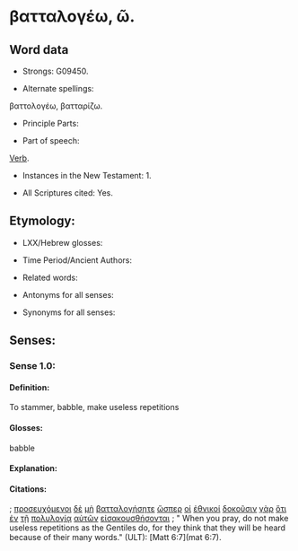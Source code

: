 # βατταλογέω, ῶ.

<!-- Status: S2=NeedsFinalCheck -->
<!-- Lexica used for edits: LN MM -->

## Word data

* Strongs: G09450.


* Alternate spellings: 

βαττολογέω,  βατταρίζω.

* Principle Parts: 

* Part of speech: 

[Verb](http://ugg.readthedocs.io/en/latest/verb.html). 

* Instances in the New Testament: 1.

* All Scriptures cited: Yes.

## Etymology: 

* LXX/Hebrew glosses: 

* Time Period/Ancient Authors: 

* Related words: 

* Antonyms for all senses:

* Synonyms for all senses: 

## Senses:

### Sense  1.0: 

#### Definition: 

To stammer, babble, make useless repetitions

#### Glosses: 

babble 

#### Explanation: 

#### Citations: 

; [προσευχόμενοι](../G43360/01.md) [δὲ](../G11610/01.md) [μὴ](../G33610/01.md) [βατταλογήσητε](../G09450/01.md) [ὥσπερ](../G56180/01.md) [οἱ](../G35880/01.md) [ἐθνικοί](../G14820/01.md) [δοκοῦσιν](../G13800/01.md) [γὰρ](../G10630/01.md) [ὅτι](../G37540/01.md) [ἐν](../G17220/01.md) [τῇ](../G35880/01.md) [πολυλογίᾳ](../G41800/01.md) [αὐτῶν](../G08460/01.md) [εἰσακουσθήσονται](../G15220/01.md)
; " When you pray, do not make useless repetitions as the Gentiles do, for they think that they will be heard because of their many words." (ULT): 
[Matt 6:7](mat 6:7).
